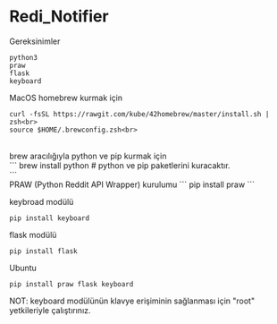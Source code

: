 # Redi_Notifier

Gereksinimler
```
python3
praw
flask
keyboard
```

MacOS homebrew kurmak için<br>
```
curl -fsSL https://rawgit.com/kube/42homebrew/master/install.sh | zsh<br>
source $HOME/.brewconfig.zsh<br> 
```
<br>
brew aracılığıyla python ve pip kurmak için<br>
```
brew install python # python ve pip paketlerini kuracaktır.<br>
```
<br>
PRAW (Python Reddit API Wrapper) kurulumu
```
pip install praw
```

keybroad modülü<br>
```
pip install keyboard
```

flask modülü<br>
```
pip install flask
```

Ubuntu

```
pip install praw flask keyboard
```

NOT: keyboard modülünün klavye erişiminin sağlanması için "root" yetkileriyle çalıştırınız.